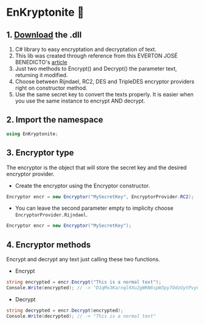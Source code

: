 ﻿# EnKryptonite 🔐
## 1. [Download](https://github.com/dieg0hartmann/EnKryptonite/raw/main/bin/Debug/EnKryptonite.dll) the .dll
1. C# library to easy encryptation and decryptation of text.
2. This lib was created through reference from this EVERTON JOSÉ BENEDICTO's [article](http://www.linhadecodigo.com.br/artigo/3078/criptografando-dados-com-csharp.aspx)
3. Just two methods to Encrypt() and Decrypt() the parameter text, returning it modified.
4. Choose between Rijndael, RC2, DES and TripleDES encryptor providers right on constructor method.
5. Use the same secret key to convert the texts properly. It is easier when you use the same instance to encrypt AND decrypt.

## 2. Import the namespace
```cs
using EnKryptonite;
```

## 3. Encryptor type
The encryptor is the object that will store the secret key and the desired encryptor provider. 
- Create the encryptor using the Encryptor constructor. 
```cs
Encryptor encr = new Encryptor("MySecretKey", EncryptorProvider.RC2);
```
- You can leave the second parameter empty to implicity choose ```EncryptorProvider.Rijndael```.
```cs
Encryptor encr = new Encryptor("MySecretKey");
```

## 4. Encryptor methods
Encrypt and decrypt any text just calling these two functions.
- Encrypt
```cs
string encrypted = encr.Encrypt("This is a normal text");
Console.Write(encrypted); // -> "D1qMx3Ka/nql9Xu2gWKN6spW3py7OdzUytPvyCby7eE="
```
- Decrypt
```cs
string decrypted = encr.Decrypt(encrypted);
Console.Write(decrypted); // -> "This is a normal text"
``` 
